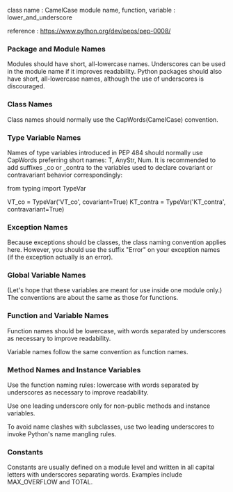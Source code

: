 class name : CamelCase
module name, function, variable : lower_and_underscore


reference : https://www.python.org/dev/peps/pep-0008/

### Package and Module Names
Modules should have short, all-lowercase names. Underscores can be used in the module name if it improves readability. Python packages should also have short, all-lowercase names, although the use of underscores is discouraged.


### Class Names
Class names should normally use the CapWords(CamelCase) convention.


### Type Variable Names
Names of type variables introduced in PEP 484 should normally use CapWords preferring short names: T, AnyStr, Num. It is recommended to add suffixes _co or _contra to the variables used to declare covariant or contravariant behavior correspondingly:

from typing import TypeVar

VT_co = TypeVar('VT_co', covariant=True)
KT_contra = TypeVar('KT_contra', contravariant=True)


### Exception Names
Because exceptions should be classes, the class naming convention applies here. However, you should use the suffix "Error" on your exception names (if the exception actually is an error).


### Global Variable Names
(Let's hope that these variables are meant for use inside one module only.) The conventions are about the same as those for functions.

### Function and Variable Names
Function names should be lowercase, with words separated by underscores as necessary to improve readability.

Variable names follow the same convention as function names.


### Method Names and Instance Variables
Use the function naming rules: lowercase with words separated by underscores as necessary to improve readability.

Use one leading underscore only for non-public methods and instance variables.

To avoid name clashes with subclasses, use two leading underscores to invoke Python's name mangling rules.


### Constants
Constants are usually defined on a module level and written in all capital letters with underscores separating words. Examples include MAX_OVERFLOW and TOTAL.
